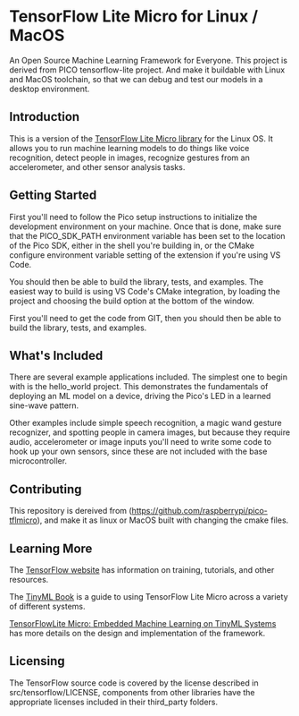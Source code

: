 
# TensorFlow Lite Micro for Linux / MacOS

An Open Source Machine Learning Framework for Everyone. This project is derived from PICO tensorflow-lite project.
And make it buildable with Linux and MacOS toolchain, so that we can debug and test our models in a desktop environment.

## Introduction

This is a version of the [TensorFlow Lite Micro library](https://www.tensorflow.org/lite/microcontrollers)
for the Linux OS. It allows you to run machine learning models to do things like voice recognition, detect people in
images, recognize gestures from an accelerometer, and other sensor analysis tasks.

## Getting Started

First you'll need to follow the Pico setup instructions to initialize the development
environment on your machine. Once that is done, make sure that the PICO_SDK_PATH
environment variable has been set to the location of the Pico SDK, either in the shell
you're building in, or the CMake configure environment variable setting of the extension
if you're using VS Code.

You should then be able to build the library, tests, and examples. The easiest way to
build is using VS Code's CMake integration, by loading the project and choosing the
build option at the bottom of the window.

First you'll need to get the code from GIT, then you should then be able to build the library, tests, and examples.

## What's Included

There are several example applications included. The simplest one to begin with is the
hello_world project. This demonstrates the fundamentals of deploying an ML model on a
device, driving the Pico's LED in a learned sine-wave pattern.

Other examples include simple speech recognition, a magic wand gesture recognizer,
and spotting people in camera images, but because they require audio, accelerometer or
image inputs you'll need to write some code to hook up your own sensors, since these
are not included with the base microcontroller.

## Contributing

This repository is dereived from (https://github.com/raspberrypi/pico-tflmicro), and
make it as linux or MacOS built with changing the cmake files.

## Learning More

The [TensorFlow website](https://www.tensorflow.org/lite/microcontrollers) has
information on training, tutorials, and other resources.

The [TinyML Book](https://tinymlbook.com) is a guide to using TensorFlow Lite Micro
across a variety of different systems.

[TensorFlowLite Micro: Embedded Machine Learning on TinyML Systems](https://arxiv.org/pdf/2010.08678.pdf)
has more details on the design and implementation of the framework.

## Licensing

The TensorFlow source code is covered by the license described in src/tensorflow/LICENSE,
components from other libraries have the appropriate licenses included in their
third_party folders.

